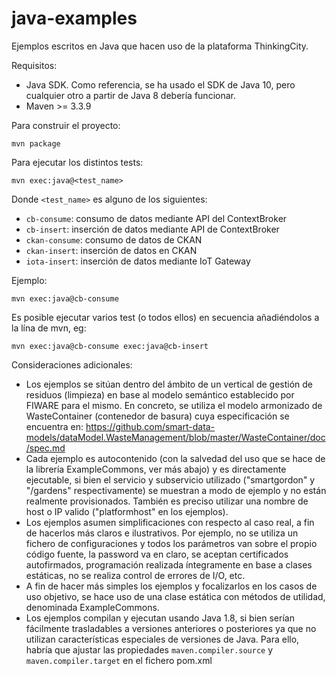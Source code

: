 # java-examples

Ejemplos escritos en Java que hacen uso de la plataforma ThinkingCity.

Requisitos:

* Java SDK. Como referencia, se ha usado el SDK de Java 10, pero cualquier otro a partir de Java 8 debería funcionar.
* Maven >= 3.3.9

Para construir el proyecto:

```
mvn package
```

Para ejecutar los distintos tests:

```
mvn exec:java@<test_name>
```

Donde `<test_name>` es alguno de los siguientes:

* `cb-consume`: consumo de datos mediante API del ContextBroker
* `cb-insert`: inserción de datos mediante API de ContextBroker
* `ckan-consume`: consumo de datos de CKAN
* `ckan-insert`: inserción de datos en CKAN
* `iota-insert`: inserción de datos mediante IoT Gateway

Ejemplo:

```
mvn exec:java@cb-consume
```

Es posible ejecutar varios test (o todos ellos) en secuencia añadiéndolos a la lína de mvn, eg:

```
mvn exec:java@cb-consume exec:java@cb-insert 
```

Consideraciones adicionales:

* Los ejemplos se sitúan dentro del ámbito de un vertical de gestión de residuos (limpieza) en base al modelo semántico establecido por FIWARE para el mismo. En concreto, se utiliza el modelo armonizado de WasteContainer (contenedor de basura) cuya especificación se encuentra en: https://github.com/smart-data-models/dataModel.WasteManagement/blob/master/WasteContainer/doc/spec.md 
* Cada ejemplo es autocontenido (con la salvedad del uso que se hace de la librería ExampleCommons, ver más abajo) y es directamente ejecutable, si bien el servicio y subservicio utilizado ("smartgordon" y "/gardens" respectivamente) se muestran a modo de ejemplo y no están realmente provisionados. También es preciso utilizar una nombre de host o IP valido ("platformhost" en los ejemplos).
* Los ejemplos asumen simplificaciones con respecto al caso real, a fin de hacerlos más claros e ilustrativos. Por ejemplo, no se utiliza un fichero de configuraciones y todos los parámetros van sobre el propio código fuente, la password va en claro, se aceptan certificados autofirmados, programación realizada íntegramente en base a clases estáticas, no se realiza control de errores de I/O, etc.
*	A fin de hacer más simples los ejemplos y focalizarlos en los casos de uso objetivo, se hace uso de una clase estática con métodos de utilidad, denominada ExampleCommons.
*	Los ejemplos compilan y ejecutan usando Java 1.8, si bien serían fácilmente trasladables a versiones anteriores o posteriores ya que no utilizan características especiales de versiones de Java. Para ello, habría que ajustar las propiedades `maven.compiler.source` y `maven.compiler.target` en el fichero pom.xml
